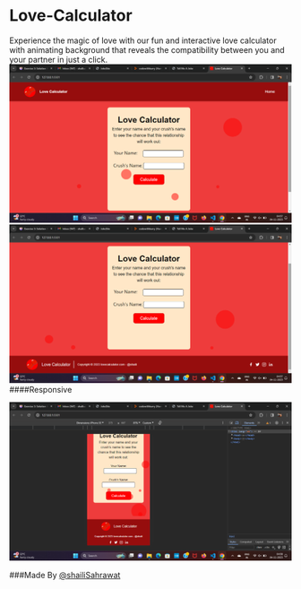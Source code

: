 # Love-Calculator
Experience the magic of love with our fun and interactive love calculator with animating background that reveals the compatibility between you and your partner in just a click.
![Image Description](https://github.com/ShailiSahrawat/Love---Calculator/blob/main/Screenshot%20(47).png)
![Image Description](https://github.com/ShailiSahrawat/Love---Calculator/blob/main/Screenshot%20(48).png)
####Responsive

![Image Description](https://github.com/ShailiSahrawat/Love---Calculator/blob/main/Screenshot%20(49).png)

###Made By
[@shailiSahrawat](https://github.com/shailisahrawat)


